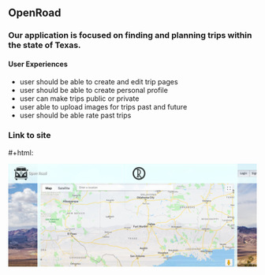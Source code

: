 ## OpenRoad

### Our application is focused on finding and planning trips within the state of Texas. 

#### User Experiences
- user should be able to create and edit trip pages
- user should be able to create personal profile 
- user can make trips public or private 
- user able to upload images for trips past and future
- user should be able rate past trips

### Link to site


#+html: <p align="center"><img src="/public/images/mainHome.png" /></p>

